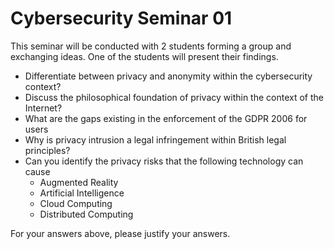 # Cybersecurity Seminar 01

This seminar will be conducted with 2 students forming a group and exchanging ideas. One of the students will present their findings.

- Differentiate between privacy and anonymity within the cybersecurity context?
- Discuss the philosophical foundation of privacy within the context of the Internet?
- What are the gaps existing in the enforcement of the GDPR 2006 for users
- Why is privacy intrusion a legal infringement within British legal principles?
- Can you identify the privacy risks that the following technology can cause
  - Augmented Reality
  - Artificial Intelligence
  - Cloud Computing
  - Distributed Computing

For your answers above, please justify your answers.